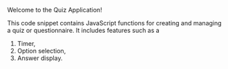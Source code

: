 Welcome to the Quiz Application!

This code snippet contains
JavaScript functions for creating and managing a quiz or questionnaire.
It includes features such as a 
1. Timer, 
2. Option selection, 
3. Answer display.
